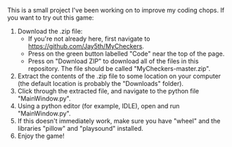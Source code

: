 This is a small project I've been working on to improve my coding chops. If you want to try out this game:
1) Download the .zip file:
   - If you're not already here, first navigate to https://github.com/Jay5th/MyCheckers.
   - Press on the green button labelled "Code" near the top of the page.
   - Press on "Download ZIP" to download all of the files in this repository. The file should be called "MyCheckers-master.zip".
2) Extract the contents of the .zip file to some location on your computer (the default location is probably the "Downloads" folder).
3) Click through the extracted file, and navigate to the python file "MainWindow.py".
4) Using a python editor (for example, IDLE), open and run "MainWindow.py".
5) If this doesn't immediately work, make sure you have "wheel" and the libraries "pillow" and "playsound" installed.
6) Enjoy the game!
